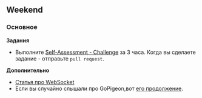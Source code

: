 ## Weekend

### Основное

**Задания**

- Выполните [Self-Assessment - Challenge](https://github.com/Elbrus-Bootcamp/self-assessment-rest)  за 3 часа. Когда вы сделаете задание - отправьте `pull request`.


**Дополнительно**

- [Статья про WebSocket](https://tproger.ru/translations/what-are-web-sockets/)
- Если вы случайно слышали про GoPigeon,вот [его продолжение](https://www.youtube.com/watch?v=KfhxfgeB9Mg&list=PL8NGcSL3ZP--8C9boHfNAmx03Qwg6Wud7&index=8&t=0s). 
